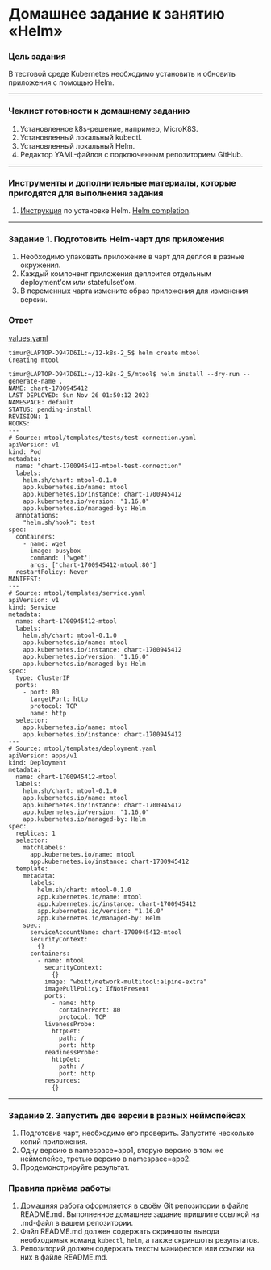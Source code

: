 # Домашнее задание к занятию «Helm»

### Цель задания

В тестовой среде Kubernetes необходимо установить и обновить приложения с помощью Helm.

------

### Чеклист готовности к домашнему заданию

1. Установленное k8s-решение, например, MicroK8S.
2. Установленный локальный kubectl.
3. Установленный локальный Helm.
4. Редактор YAML-файлов с подключенным репозиторием GitHub.

------

### Инструменты и дополнительные материалы, которые пригодятся для выполнения задания

1. [Инструкция](https://helm.sh/docs/intro/install/) по установке Helm. [Helm completion](https://helm.sh/docs/helm/helm_completion/).

------

### Задание 1. Подготовить Helm-чарт для приложения

1. Необходимо упаковать приложение в чарт для деплоя в разные окружения. 
2. Каждый компонент приложения деплоится отдельным deployment’ом или statefulset’ом.
3. В переменных чарта измените образ приложения для изменения версии.

### Ответ

[values.yaml](mtool/values.yaml)

```
timur@LAPTOP-D947D6IL:~/12-k8s-2_5$ helm create mtool
Creating mtool

timur@LAPTOP-D947D6IL:~/12-k8s-2_5/mtool$ helm install --dry-run --generate-name .
NAME: chart-1700945412
LAST DEPLOYED: Sun Nov 26 01:50:12 2023
NAMESPACE: default
STATUS: pending-install
REVISION: 1
HOOKS:
---
# Source: mtool/templates/tests/test-connection.yaml
apiVersion: v1
kind: Pod
metadata:
  name: "chart-1700945412-mtool-test-connection"
  labels:
    helm.sh/chart: mtool-0.1.0
    app.kubernetes.io/name: mtool
    app.kubernetes.io/instance: chart-1700945412
    app.kubernetes.io/version: "1.16.0"
    app.kubernetes.io/managed-by: Helm
  annotations:
    "helm.sh/hook": test
spec:
  containers:
    - name: wget
      image: busybox
      command: ['wget']
      args: ['chart-1700945412-mtool:80']
  restartPolicy: Never
MANIFEST:
---
# Source: mtool/templates/service.yaml
apiVersion: v1
kind: Service
metadata:
  name: chart-1700945412-mtool
  labels:
    helm.sh/chart: mtool-0.1.0
    app.kubernetes.io/name: mtool
    app.kubernetes.io/instance: chart-1700945412
    app.kubernetes.io/version: "1.16.0"
    app.kubernetes.io/managed-by: Helm
spec:
  type: ClusterIP
  ports:
    - port: 80
      targetPort: http
      protocol: TCP
      name: http
  selector:
    app.kubernetes.io/name: mtool
    app.kubernetes.io/instance: chart-1700945412
---
# Source: mtool/templates/deployment.yaml
apiVersion: apps/v1
kind: Deployment
metadata:
  name: chart-1700945412-mtool
  labels:
    helm.sh/chart: mtool-0.1.0
    app.kubernetes.io/name: mtool
    app.kubernetes.io/instance: chart-1700945412
    app.kubernetes.io/version: "1.16.0"
    app.kubernetes.io/managed-by: Helm
spec:
  replicas: 1
  selector:
    matchLabels:
      app.kubernetes.io/name: mtool
      app.kubernetes.io/instance: chart-1700945412
  template:
    metadata:
      labels:
        helm.sh/chart: mtool-0.1.0
        app.kubernetes.io/name: mtool
        app.kubernetes.io/instance: chart-1700945412
        app.kubernetes.io/version: "1.16.0"
        app.kubernetes.io/managed-by: Helm
    spec:
      serviceAccountName: chart-1700945412-mtool
      securityContext:
        {}
      containers:
        - name: mtool
          securityContext:
            {}
          image: "wbitt/network-multitool:alpine-extra"
          imagePullPolicy: IfNotPresent
          ports:
            - name: http
              containerPort: 80
              protocol: TCP
          livenessProbe:
            httpGet:
              path: /
              port: http
          readinessProbe:
            httpGet:
              path: /
              port: http
          resources:
            {}
```

------
### Задание 2. Запустить две версии в разных неймспейсах

1. Подготовив чарт, необходимо его проверить. Запуститe несколько копий приложения.
2. Одну версию в namespace=app1, вторую версию в том же неймспейсе, третью версию в namespace=app2.
3. Продемонстрируйте результат.

### Правила приёма работы

1. Домашняя работа оформляется в своём Git репозитории в файле README.md. Выполненное домашнее задание пришлите ссылкой на .md-файл в вашем репозитории.
2. Файл README.md должен содержать скриншоты вывода необходимых команд `kubectl`, `helm`, а также скриншоты результатов.
3. Репозиторий должен содержать тексты манифестов или ссылки на них в файле README.md.

